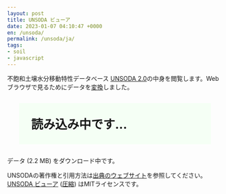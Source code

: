 ```yaml
---
layout: post
title: UNSODA ビューア
date: 2023-01-07 04:10:47 +0000
en: /unsoda/
permalink: /unsoda/ja/
tags:
- soil
- javascript
---
```

<script src="https://code.jquery.com/jquery-{{ site.jquery-version }}.min.js"></script>

不飽和土壌水分移動特性データベース <a href="https://doi.org/10.15482/USDA.ADC/1173246">UNSODA 2.0</a>の中身を閲覧します。Webブラウザで見るためにデータを<a href="https://sekika.github.io/file/unsoda/">変換</a>しました。

<div id="query"><div style="background-color:#f5fff5;; margin: 1em; padding: 1em; font-size:200%"><strong>読み込み中です...</strong></div>データ (2.2 MB) をダウンロード中です。</div>
<div id="table"></div>
<div id="show"></div>

UNSODAの著作権と引用方法は<a href="https://doi.org/10.15482/USDA.ADC/1173246">出典のウェブサイト</a>を参照してください。[UNSODA ビューア](https://github.com/sekika/sekika.github.io/blob/master/js/unsoda.js) ([圧縮](/js/unsoda.min.js)) はMITライセンスです。

<script src="/js/unsoda.min.js"></script>
